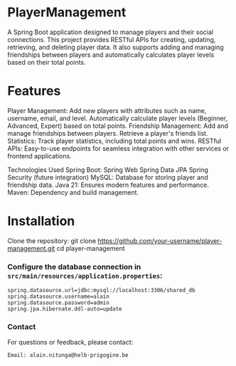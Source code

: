 # PlayerManagement
A Spring Boot application designed to manage players and their social connections. This project provides RESTful APIs for creating, updating, retrieving, and deleting player data. It also supports adding and managing friendships between players and automatically calculates player levels based on their total points.

# Features

Player Management:
Add new players with attributes such as name, username, email, and level.
Automatically calculate player levels (Beginner, Advanced, Expert) based on total points.
Friendship Management:
Add and manage friendships between players.
Retrieve a player's friends list.
Statistics:
Track player statistics, including total points and wins.
RESTful APIs:
Easy-to-use endpoints for seamless integration with other services or frontend applications.

Technologies Used
Spring Boot:
Spring Web
Spring Data JPA
Spring Security (future integration)
MySQL: Database for storing player and friendship data.
Java 21: Ensures modern features and performance.
Maven: Dependency and build management.

# Installation
Clone the repository:
git clone https://github.com/your-username/player-management.git
cd player-management

### Configure the database connection in `src/main/resources/application.properties`:
```properties
spring.datasource.url=jdbc:mysql://localhost:3306/shared_db
spring.datasource.username=alain
spring.datasource.password=admin
spring.jpa.hibernate.ddl-auto=update

```
### Contact
For questions or feedback, please contact:
```info
Email: alain.nitunga@helb-prigogine.be
